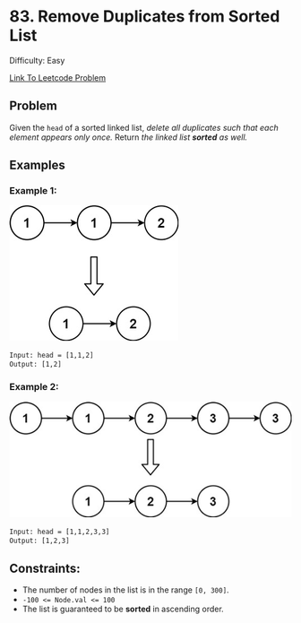 # 83. Remove Duplicates from Sorted List
Difficulty: Easy

[Link To Leetcode Problem](https://leetcode.com/problems/remove-duplicates-from-sorted-list/)

## Problem
Given the `head` of a sorted linked list, *delete all duplicates such that each element appears only once.* Return *the linked list **sorted** as well.*

## Examples
### Example 1:
![example1](./example1.jpg)
```
Input: head = [1,1,2]
Output: [1,2]
```
### Example 2:
![example2](./example2.jpg)
```
Input: head = [1,1,2,3,3]
Output: [1,2,3]
```

## Constraints:
- The number of nodes in the list is in the range `[0, 300]`.
- `-100 <= Node.val <= 100`
- The list is guaranteed to be **sorted** in ascending order.